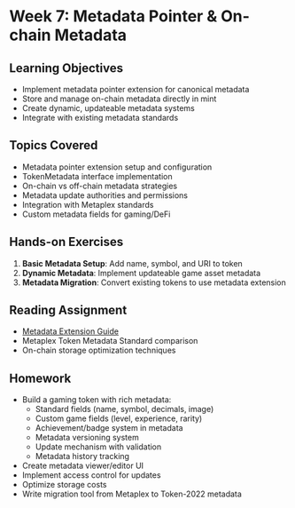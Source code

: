 # Week 7: Metadata Pointer & On-chain Metadata

## Learning Objectives

- Implement metadata pointer extension for canonical metadata
- Store and manage on-chain metadata directly in mint
- Create dynamic, updateable metadata systems
- Integrate with existing metadata standards

## Topics Covered

- Metadata pointer extension setup and configuration
- TokenMetadata interface implementation
- On-chain vs off-chain metadata strategies
- Metadata update authorities and permissions
- Integration with Metaplex standards
- Custom metadata fields for gaming/DeFi

## Hands-on Exercises

1. **Basic Metadata Setup**: Add name, symbol, and URI to token
2. **Dynamic Metadata**: Implement updateable game asset metadata
3. **Metadata Migration**: Convert existing tokens to use metadata extension

## Reading Assignment

- [Metadata Extension Guide](https://solana.com/developers/courses/token-extensions/token-extensions-metadata)
- Metaplex Token Metadata Standard comparison
- On-chain storage optimization techniques

## Homework

- Build a gaming token with rich metadata:
  - Standard fields (name, symbol, decimals, image)
  - Custom game fields (level, experience, rarity)
  - Achievement/badge system in metadata
  - Metadata versioning system
  - Update mechanism with validation
  - Metadata history tracking
- Create metadata viewer/editor UI
- Implement access control for updates
- Optimize storage costs
- Write migration tool from Metaplex to Token-2022 metadata
